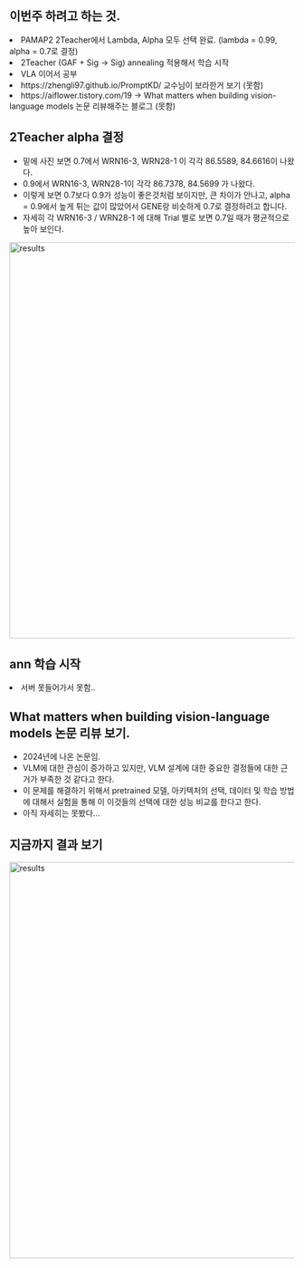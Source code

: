 ## 이번주 하려고 하는 것.
<li> PAMAP2 2Teacher에서 Lambda, Alpha 모두 선택 완료. (lambda = 0.99, alpha = 0.7로 결정) </li>
<li> 2Teacher (GAF + Sig → Sig) annealing 적용해서 학습 시작 </li>
<li> VLA 이어서 공부 </li>
<li> https://zhengli97.github.io/PromptKD/ 교수님이 보라한거 보기 (못함) </li>
<li> https://aiflower.tistory.com/19 -> What matters when building vision-language models 논문 리뷰해주는 블로그 (못함)  </li>

## 2Teacher alpha 결정
- 밑에 사진 보면 0.7에서 WRN16-3, WRN28-1 이 각각 86.5589, 84.6616이 나왔다.
- 0.9에서 WRN16-3, WRN28-1이 각각 86.7378, 84.5699 가 나왔다.
- 이렇게 보면 0.7보다 0.9가 성능이 좋은것처럼 보이지만, 큰 차이가 안나고, alpha = 0.9에서 높게 튀는 값이 많았어서 GENE랑 비슷하게 0.7로 결정하려고 합니다.
- 자세히 각 WRN16-3 / WRN28-1 에 대해 Trial 별로 보면 0.7일 때가 평균적으로 높아 보인다.

<img src="https://github.com/wjdwocks/ML-DNN/raw/main/markdown/25년/25.5.9/PAMAP_result2.png" alt="results" width="700">

## ann 학습 시작
<li> 서버 못들어가서 못함.. </li>

## What matters when building vision-language models 논문 리뷰 보기.
- 2024년에 나온 논문임.
- VLM에 대한 관심이 증가하고 있지만, VLM 설계에 대한 중요한 결정들에 대한 근거가 부족한 것 같다고 한다.
- 이 문제를 해결하기 위해서 pretrained 모델, 아키텍처의 선택, 데이터 및 학습 방법에 대해서 실험을 통해 이 이것들의 선택에 대한 성능 비교를 한다고 한다.
- 아직 자세히는 못봤다...

## 지금까지 결과 보기

<img src="https://github.com/wjdwocks/ML-DNN/raw/main/markdown/25년/25.5.9/PAMAP_result.png" alt="results" width="700">